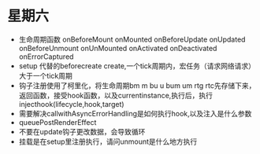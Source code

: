 # 星期六
- 生命周期函数 onBeforeMount  onMounted onBeforeUpdate onUpdated onBeforeUnmount
onUnMounted onActivated onDeactivated onErrorCaptured
- setup 代替的beforecreate create,一个tick周期内，宏任务（请求网络请求）大于一个tick周期
- 钩子注册使用了柯里化，将生命周期bm m bu u bum um rtg rtc先存储下来，返回函数，接受hook函数，以及currentinstance,执行后，执行injecthook(lifecycle,hook,target)
- 需要解决callwithAsyncErrorHandling是如何执行hook,以及注入是什么参数
- queuePostRenderEffect
- 不要在update钩子更改数据，会导致循环
- 挂载是在setup里注册执行，请问unmount是什么地方执行
